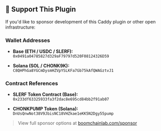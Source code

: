 ## 💸 Support This Plugin

If you'd like to sponsor development of this Caddy plugin or other open infrastructure:

### Wallet Addresses

- **Base (ETH / USDC / SLERF):**  
  `0x0491a04785827d329aF79797d520F08124326D59`

- **Solana (SOL / CHONK9K):**  
  `C8QHPhGa8YGCmDysmHZVpYSLKFa7Gb75kAfQWAGztvJ1`

### Contract References

- **SLERF Token Contract (Base):**  
  `0x233df63325933fa3f2dac8e695cd84bb2f91ab07`

- **CHONKPUMP Token (Solana):**  
  `DnUsQnwNot38V9JbisNC18VHZkae1eKK5N2Dgy55pump`

> View full sponsor options at [boomchainlab.com/sponsor](https://boomchainlab.com/sponsor)
